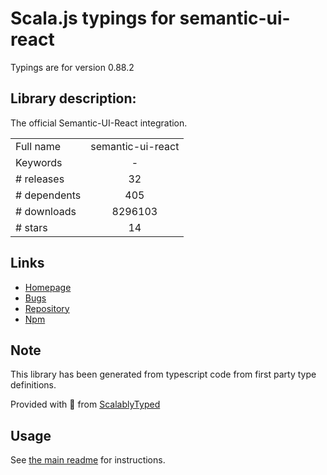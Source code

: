 
# Scala.js typings for semantic-ui-react

Typings are for version 0.88.2

## Library description:
The official Semantic-UI-React integration.

|                    |                 |
| ------------------ | :-------------: |
| Full name          | semantic-ui-react |
| Keywords           | - |
| # releases         | 32 |
| # dependents       | 405 |
| # downloads        | 8296103 |
| # stars            | 14 |

## Links
- [Homepage](https://github.com/Semantic-Org/Semantic-UI-React#readme)
- [Bugs](https://github.com/Semantic-Org/Semantic-UI-React/issues)
- [Repository](https://github.com/Semantic-Org/Semantic-UI-React)
- [Npm](https://www.npmjs.com/package/semantic-ui-react)
    


## Note
This library has been generated from typescript code from first party type definitions.

Provided with :purple_heart: from [ScalablyTyped](https://github.com/oyvindberg/ScalablyTyped)

## Usage
See [the main readme](../../readme.md) for instructions.


